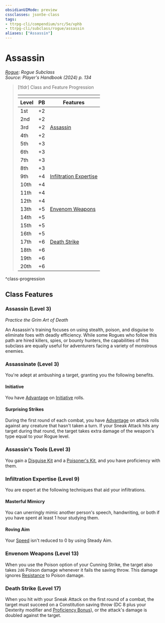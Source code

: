 ```yaml
---
obsidianUIMode: preview
cssclasses: json5e-class
tags:
- ttrpg-cli/compendium/src/5e/xphb
- ttrpg-cli/subclass/rogue/assassin
aliases: ["Assassin"]
---
```

# Assassin
*[Rogue](./rogue-xphb.md): Rogue Subclass*  
*Source: Player's Handbook (2024) p. 134*  

> [!tldr] Class and Feature Progression
> 
> <table class="class-progression">
> <thead>
> <tr><th colspan='3'></th></tr>
> <tr class="class-progression"><th class"level">Level</th><th class"pb">PB</th><th class"feature">Features</th></tr>
> </thead><tbody>
> <tr class="class-progression"><td class"level">1st</td><td class"pb">+2</td><td class"feature"></td></tr>
> <tr class="class-progression"><td class"level">2nd</td><td class"pb">+2</td><td class"feature"></td></tr>
> <tr class="class-progression"><td class"level">3rd</td><td class"pb">+2</td><td class"feature"><a href='#Assassin (Level 3)' class='internal-link'>Assassin</a></td></tr>
> <tr class="class-progression"><td class"level">4th</td><td class"pb">+2</td><td class"feature"></td></tr>
> <tr class="class-progression"><td class"level">5th</td><td class"pb">+3</td><td class"feature"></td></tr>
> <tr class="class-progression"><td class"level">6th</td><td class"pb">+3</td><td class"feature"></td></tr>
> <tr class="class-progression"><td class"level">7th</td><td class"pb">+3</td><td class"feature"></td></tr>
> <tr class="class-progression"><td class"level">8th</td><td class"pb">+3</td><td class"feature"></td></tr>
> <tr class="class-progression"><td class"level">9th</td><td class"pb">+4</td><td class"feature"><a href='#Infiltration Expertise (Level 9)' class='internal-link'>Infiltration Expertise</a></td></tr>
> <tr class="class-progression"><td class"level">10th</td><td class"pb">+4</td><td class"feature"></td></tr>
> <tr class="class-progression"><td class"level">11th</td><td class"pb">+4</td><td class"feature"></td></tr>
> <tr class="class-progression"><td class"level">12th</td><td class"pb">+4</td><td class"feature"></td></tr>
> <tr class="class-progression"><td class"level">13th</td><td class"pb">+5</td><td class"feature"><a href='#Envenom Weapons (Level 13)' class='internal-link'>Envenom Weapons</a></td></tr>
> <tr class="class-progression"><td class"level">14th</td><td class"pb">+5</td><td class"feature"></td></tr>
> <tr class="class-progression"><td class"level">15th</td><td class"pb">+5</td><td class"feature"></td></tr>
> <tr class="class-progression"><td class"level">16th</td><td class"pb">+5</td><td class"feature"></td></tr>
> <tr class="class-progression"><td class"level">17th</td><td class"pb">+6</td><td class"feature"><a href='#Death Strike (Level 17)' class='internal-link'>Death Strike</a></td></tr>
> <tr class="class-progression"><td class"level">18th</td><td class"pb">+6</td><td class"feature"></td></tr>
> <tr class="class-progression"><td class"level">19th</td><td class"pb">+6</td><td class"feature"></td></tr>
> <tr class="class-progression"><td class"level">20th</td><td class"pb">+6</td><td class"feature"></td></tr>
> </tbody></table>

^class-progression


## Class Features

### Assassin (Level 3)

*Practice the Grim Art of Death*

An Assassin's training focuses on using stealth, poison, and disguise to eliminate foes with deadly efficiency. While some Rogues who follow this path are hired killers, spies, or bounty hunters, the capabilities of this subclass are equally useful for adventurers facing a variety of monstrous enemies.

### Assassinate (Level 3)

You're adept at ambushing a target, granting you the following benefits.

#### Initiative

You have [Advantage](3-Mechanics/CLI/rules/variant-rules/advantage-xphb.md) on [Initiative](3-Mechanics/CLI/rules/variant-rules/initiative-xphb.md) rolls.

#### Surprising Strikes

During the first round of each combat, you have [Advantage](3-Mechanics/CLI/rules/variant-rules/advantage-xphb.md) on attack rolls against any creature that hasn't taken a turn. If your Sneak Attack hits any target during that round, the target takes extra damage of the weapon's type equal to your Rogue level.

### Assassin's Tools (Level 3)

You gain a [Disguise Kit](3-Mechanics/CLI/items/disguise-kit-xphb.md) and a [Poisoner's Kit](3-Mechanics/CLI/items/poisoners-kit-xphb.md), and you have proficiency with them.

### Infiltration Expertise (Level 9)

You are expert at the following techniques that aid your infiltrations.

#### Masterful Mimicry

You can unerringly mimic another person's speech, handwriting, or both if you have spent at least 1 hour studying them.

#### Roving Aim

Your [Speed](3-Mechanics/CLI/rules/variant-rules/speed-xphb.md) isn't reduced to 0 by using Steady Aim.

### Envenom Weapons (Level 13)

When you use the Poison option of your Cunning Strike, the target also takes `2d6` Poison damage whenever it fails the saving throw. This damage ignores [Resistance](3-Mechanics/CLI/rules/variant-rules/resistance-xphb.md) to Poison damage.

### Death Strike (Level 17)

When you hit with your Sneak Attack on the first round of a combat, the target must succeed on a Constitution saving throw (DC 8 plus your Dexterity modifier and [Proficiency Bonus](3-Mechanics/CLI/rules/variant-rules/proficiency-xphb.md)), or the attack's damage is doubled against the target.